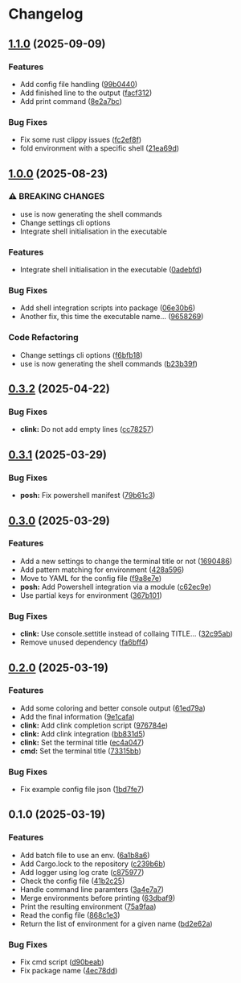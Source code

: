# Changelog

## [1.1.0](https://github.com/narnaud/use/compare/v1.0.0...v1.1.0) (2025-09-09)


### Features

* Add config file handling ([99b0440](https://github.com/narnaud/use/commit/99b044071352ffdfdf0ac1f20dbde2bdb5d3d08f))
* Add finished line to the output ([facf312](https://github.com/narnaud/use/commit/facf312e8c88e025442582a34941b42f3e14f3fa))
* Add print command ([8e2a7bc](https://github.com/narnaud/use/commit/8e2a7bceb9cd5a02e74271256743c3a9d48ca735))


### Bug Fixes

* Fix some rust clippy issues ([fc2ef8f](https://github.com/narnaud/use/commit/fc2ef8fe663e1edde30bdef0134678abc630c3c1))
* fold environment with a specific shell ([21ea69d](https://github.com/narnaud/use/commit/21ea69d62ed9584f838403094d628e90f4dcdb06))

## [1.0.0](https://github.com/narnaud/use/compare/v0.3.2...v1.0.0) (2025-08-23)


### ⚠ BREAKING CHANGES

* use is now generating the shell commands
* Change settings cli options
* Integrate shell initialisation in the executable

### Features

* Integrate shell initialisation in the executable ([0adebfd](https://github.com/narnaud/use/commit/0adebfd664e6ad064c44019422876e5c89c3a9e0))


### Bug Fixes

* Add shell integration scripts into package ([06e30b6](https://github.com/narnaud/use/commit/06e30b605fbd8b7d26266d659e3dfbeae006d6f9))
* Another fix, this time the executable name... ([9658269](https://github.com/narnaud/use/commit/965826974ba62499939104a1e03af24b9326f68c))


### Code Refactoring

* Change settings cli options ([f6bfb18](https://github.com/narnaud/use/commit/f6bfb1863bffdb880f8a572ff68162733a52a7e4))
* use is now generating the shell commands ([b23b39f](https://github.com/narnaud/use/commit/b23b39f0b5b5779487a85a68b44d1ca3c6acf18d))

## [0.3.2](https://github.com/narnaud/use/compare/v0.3.1...v0.3.2) (2025-04-22)


### Bug Fixes

* **clink:** Do not add empty lines ([cc78257](https://github.com/narnaud/use/commit/cc782578b85302b041d906d968503ee6a92003c0))

## [0.3.1](https://github.com/narnaud/use/compare/v0.3.0...v0.3.1) (2025-03-29)


### Bug Fixes

* **posh:** Fix powershell manifest ([79b61c3](https://github.com/narnaud/use/commit/79b61c35d58eea70720b94b44f910ad17c68fd01))

## [0.3.0](https://github.com/narnaud/use/compare/v0.2.0...v0.3.0) (2025-03-29)


### Features

* Add a new settings to change the terminal title or not ([1690486](https://github.com/narnaud/use/commit/1690486b20d0f702ea0be79f7e416ee0c36311a8))
* Add pattern matching for environment ([428a596](https://github.com/narnaud/use/commit/428a596db003d7c83ff001a26302ce1782a8bec2))
* Move to YAML for the config file ([f9a8e7e](https://github.com/narnaud/use/commit/f9a8e7ec30c930d579bd15dc65abca61717cf546))
* **posh:** Add Powershell integration via a module ([c62ec9e](https://github.com/narnaud/use/commit/c62ec9ee27e430c86147eecc7f98b6711a444079))
* Use partial keys for environment ([367b101](https://github.com/narnaud/use/commit/367b101e90ddcc0691455d3421e411ad936d987d))


### Bug Fixes

* **clink:** Use console.settitle instead of collaing TITLE... ([32c95ab](https://github.com/narnaud/use/commit/32c95ab094f51b36a7a05ab0131fbcd3bfba2a19))
* Remove unused dependency ([fa6bff4](https://github.com/narnaud/use/commit/fa6bff427d523e0bc5672a91efcadd6bcbca5c12))

## [0.2.0](https://github.com/narnaud/use/compare/v0.1.0...v0.2.0) (2025-03-19)


### Features

* Add some coloring and better console output ([61ed79a](https://github.com/narnaud/use/commit/61ed79af97da383184a2a4112b8aea4788671cdc))
* Add the final information ([9e1cafa](https://github.com/narnaud/use/commit/9e1cafa091bb912c8c8375ed05bde6abd1ee7a1d))
* **clink:** Add clink completion script ([976784e](https://github.com/narnaud/use/commit/976784e93e073a19f6945b2116a3fea1866c61d7))
* **clink:** Add clink integration ([bb831d5](https://github.com/narnaud/use/commit/bb831d57112117379e6d40270e3f2d412ad1ab55))
* **clink:** Set the terminal title ([ec4a047](https://github.com/narnaud/use/commit/ec4a047dde79f17359fcdbcda9ebb44881466b45))
* **cmd:** Set the terminal title ([73315bb](https://github.com/narnaud/use/commit/73315bbca1faeb4e8f8e147b5f03893d1c65be19))


### Bug Fixes

* Fix example config file json ([1bd7fe7](https://github.com/narnaud/use/commit/1bd7fe7b4df12803940c9277a05e8f28f17a9663))

## 0.1.0 (2025-03-19)


### Features

* Add batch file to use an env. ([6a1b8a6](https://github.com/narnaud/use/commit/6a1b8a6ac5eaf12bd8016eb301c244ccd9d7d34a))
* Add Cargo.lock to the repository ([c239b6b](https://github.com/narnaud/use/commit/c239b6bab1d137415ccf31c42a997fd829bfc458))
* Add logger using log crate ([c875977](https://github.com/narnaud/use/commit/c875977265438016bcc8f488687d396880645889))
* Check the config file ([41b2c25](https://github.com/narnaud/use/commit/41b2c250b434d070958ae819f32de1a44c471053))
* Handle command line paramters ([3a4e7a7](https://github.com/narnaud/use/commit/3a4e7a70652ceda37f6d8875d6c34d72a823a025))
* Merge environments before printing ([63dbaf9](https://github.com/narnaud/use/commit/63dbaf963ed8a12a3b3bc6f31700ae3c3c6bfd34))
* Print the resulting environment ([75a9faa](https://github.com/narnaud/use/commit/75a9faa30578a84624ea7dc6053f5dbf2119f4bf))
* Read the config file ([868c1e3](https://github.com/narnaud/use/commit/868c1e355fbf68087bcd3f9de297a5d0e4e2e5d4))
* Return the list of environment for a given name ([bd2e62a](https://github.com/narnaud/use/commit/bd2e62aa42e1ca166f347dd8b018d85dc4e099d9))


### Bug Fixes

* Fix cmd script ([d90beab](https://github.com/narnaud/use/commit/d90beab956c958e2b8b3503a3a27316edec4b476))
* Fix package name ([4ec78dd](https://github.com/narnaud/use/commit/4ec78ddda7347b28e38e2165ce4a7a063a9b878e))
